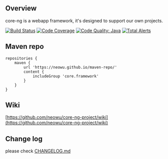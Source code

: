 ## Overview
core-ng is a webapp framework, it's designed to support our own projects.

[![Build Status](https://github.com/neowu/core-ng-project/workflows/build/badge.svg)](https://github.com/neowu/core-ng-project/actions)
[![Code Coverage](https://codecov.io/gh/neowu/core-ng-project/branch/master/graph/badge.svg)](https://codecov.io/gh/neowu/core-ng-project)
[![Code Quality: Java](https://img.shields.io/lgtm/grade/java/g/neowu/core-ng-project.svg?logo=lgtm&logoWidth=18)](https://lgtm.com/projects/g/neowu/core-ng-project/context:java)
[![Total Alerts](https://img.shields.io/lgtm/alerts/g/neowu/core-ng-project.svg?logo=lgtm&logoWidth=18)](https://lgtm.com/projects/g/neowu/core-ng-project/alerts)

## Maven repo
```
repositories {
    maven {
        url 'https://neowu.github.io/maven-repo/'
        content {
            includeGroup 'core.framework'
        }
    }
}
```

## Wiki
[https://github.com/neowu/core-ng-project/wiki](https://github.com/neowu/core-ng-project/wiki)

## Change log
please check [CHANGELOG.md](CHANGELOG.md)

